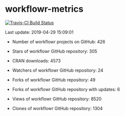 
<!-- README.md is generated from README.Rmd. Please edit that file -->
workflowr-metrics
=================

[![Travis-CI Build Status](https://travis-ci.org/workflowr/workflowr-metrics.svg?branch=master)](https://travis-ci.org/workflowr/workflowr-metrics)

Last update: 2019-04-29 15:09:01

-   Number of workflowr projects on GitHub: 426

-   Stars of workflowr GitHub repository: 305

-   CRAN downloads: 4573

-   Watchers of workflowr GitHub repository: 24

-   Forks of workflowr GitHub repository: 49

-   Forks of workflowr GitHub repository with updates: 6

-   Views of workflowr GitHub repository: 8520

-   Clones of workflowr GitHub repository: 1304
